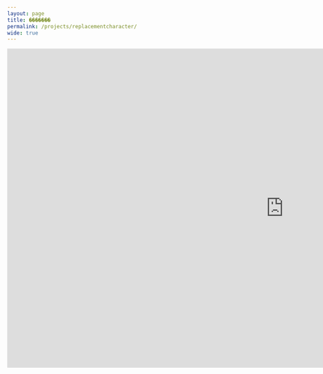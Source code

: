 ```yaml
---
layout: page
title: �������
permalink: /projects/replacementcharacter/
wide: true
---
```


  <iframe
    frameborder="0"
    src="https://itch.io/embed-upload/9454470?color=181818"
    allowfullscreen=""
    width="1280"
    height="740"
    ><a href="https://demonicsavage.itch.io/replacementcharacter"
      >Play ������� on itch.io</a
    ></iframe
  >
